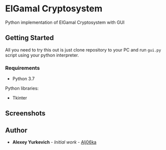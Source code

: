 # ElGamal Cryptosystem

Python implementation of ElGamal Cryptosystem with GUI

## Getting Started

All you need to try this out is just clone repository to your PC and run `gui.py` script using your python interpreter.

### Requirements
  * Python 3.7

  Python libraries:
  * Tkinter

## Screenshots


## Author

* **Alexey Yurkevich** - *Initial work* - [Alj06ka](https://github.com/Alj06ka)
